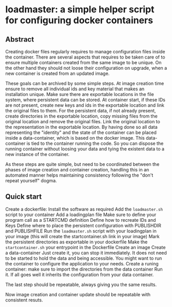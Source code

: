 # loadmaster: a simple helper script for configuring docker containers

## Abstract

Creating docker files regularly requires to manage configuration files inside the container. There are several aspects that requires to be taken care of to ensure multiple containers created from the same image to be unique. On the other hand they should not loose their configuration on upgrade, when a new container is created from an updated image.

These goals can be archived by some simple steps. 
At image creation time ensure to remove all individual ids and key material that makes an installation unique. Make sure there are exportable locations in the file system, where persistent data can be stored.
At container start, if these IDs are not present,  create new keys and ids in the exportable location and link the original files to them. For the persistent data, if not already present, create directories in the exportable location, copy missing files from the original location and remove the original files. Link the original location to the representation in the exportable location. 
By having done so all data representing the "identity" and the state of the container can be placed inside a data-container, which is based on the docker image. This data-container is tied to the container running the code. So you can dispose the running container without loosing your data and tying the existent data to a new instance of the container.

As these steps are quite simple, but need to be coordinated between the phases of image creation and container creation, handling this in an automated manner helps maintaining consistency following the "don't repeat yourself" dogma.


## Quick start

Create a dockerfile:
 Install the software as required
 Add the ```loadmaster.sh``` script to your container
 Add a loadingplan file
  Make sure to define your program call as a STARTCMD definition
  Define how to recreate IDs and Keys
  Define where to place the persistent configuration with PUBLISHDIR and PUBLISHFILE
 Run the ```loadmaster.sh``` script with your loadingplan in your image (this will create the startcontainer.sh link in your image)
 Mark the persistent directories as exportable in your dockerfile
 Make the ```startcontainer.sh``` your entrypoint in the Dockerfile
Create an image
Create a data-container
 Just create it, you can stop it immediately. It does not need to be started to hold the data and being accessible.
 You might want to run the container to configure the application to your needs.
Create a runing container:
 make sure to import the directories from the data container
 Run it. If all goes well it inherits the configuration from your data container.

The last step should be repeatable, always giving you the same results.


Now image creation and container update should be repeatable with consistent resuts.

